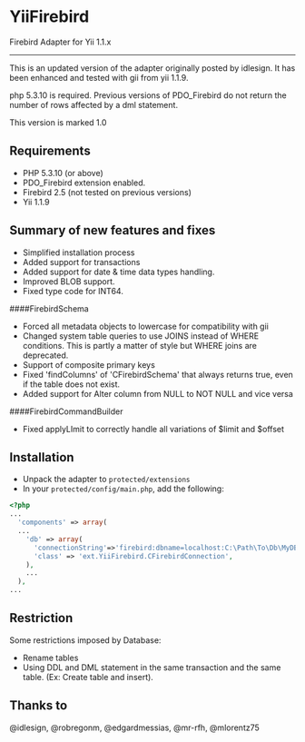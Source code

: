 YiiFirebird
===========

Firebird Adapter for Yii 1.1.x
******************************

This is an updated version of the adapter originally posted by
idlesign. It has been enhanced and tested with gii from yii 1.1.9.

php 5.3.10 is required. Previous versions of PDO_Firebird do
not return the number of rows affected by a dml statement.

This version is marked 1.0

Requirements
------------

* PHP 5.3.10 (or above)
* PDO_Firebird extension enabled.
* Firebird 2.5 (not tested on previous versions)
* Yii 1.1.9


Summary of new features and fixes
---------------------------------

* Simplified installation process
* Added support for transactions
* Added support for date & time data types handling.
* Improved BLOB support.
* Fixed type code for INT64.


####FirebirdSchema
* Forced all metadata objects to lowercase for compatibility with gii
* Changed system table queries to use JOINS instead of WHERE conditions.
   This is partly a matter of style but WHERE joins are deprecated.
* Support of composite primary keys
* Fixed 'findColumns' of 'CFirebirdSchema' that always returns true, even if the table does not exist.
* Added support for Alter column from NULL to NOT NULL and vice versa


####FirebirdCommandBuilder
* Fixed applyLImit to correctly handle all variations of $limit and $offset


Installation
------------

* Unpack the adapter to `protected/extensions`
* In your `protected/config/main.php`, add the following:

```php
<?php
...
  'components' => array(
  ...
    'db' => array(
      'connectionString'=>'firebird:dbname=localhost:C:\Path\To\Db\MyDB.GDB',
      'class' => 'ext.YiiFirebird.CFirebirdConnection',
    ),
    ...
  ),
...
```

Restriction
-----------
Some restrictions imposed by Database:
* Rename tables
* Using DDL and DML statement in the same transaction and the same table. (Ex: Create table and insert).

Thanks to
---------

@idlesign, @robregonm, @edgardmessias, @mr-rfh, @mlorentz75
